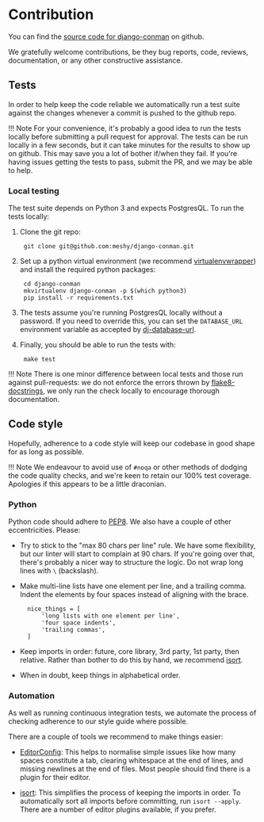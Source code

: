 # Contribution

You can find the [source code for django-conman][github-repo] on github.

We gratefully welcome contributions, be they bug reports, code, reviews,
documentation, or any other constructive assistance.

## Tests

In order to help keep the code reliable we automatically run a test suite
against the changes whenever a commit is pushed to the github repo.

!!! Note
    For your convenience, it's probably a good idea to run the tests locally
    before submitting a pull request for approval. The tests can be run locally
    in a few seconds, but it can take minutes for the results to show up on
    github. This may save you a lot of bother if/when they fail. If you're
    having issues getting the tests to pass, submit the PR, and we may be able
    to help.


### Local testing

The test suite depends on Python 3 and expects PostgresQL. To run the tests
locally:

1. Clone the git repo:

        git clone git@github.com:meshy/django-conman.git

1. Set up a python virtual environment (we recommend
   [virtualenvwrapper][virtualenvwrapper]) and install the required python
   packages:

        cd django-conman
        mkvirtualenv django-conman -p $(which python3)
        pip install -r requirements.txt

1. The tests assume you're running PostgresQL locally without a password. If you
   need to override this, you can set the `DATABASE_URL` environment variable
   as accepted by [dj-database-url][dj-database-url].

1. Finally, you should be able to run the tests with:

        make test

!!! Note
    There is one minor difference between local tests and those run against
    pull-requests: we do not enforce the errors thrown by
    [flake8-docstrings][flake8-docstrings], we only run the check locally to
    encourage thorough documentation.


## Code style

Hopefully, adherence to a code style will keep our codebase in good shape for
as long as possible.

!!! Note
    We endeavour to avoid use of `#noqa` or other methods of dodging the code
    quality checks, and we're keen to retain our 100% test coverage. Apologies
    if this appears to be a little draconian.

### Python

Python code should adhere to [PEP8][pep8]. We also have a couple of other
eccentricities. Please:

- Try to stick to the "max 80 chars per line" rule. We have some flexibility,
  but our linter will start to complain at 90 chars. If you're going over that,
  there's probably a nicer way to structure the logic. Do not wrap long lines
  with `\` (backslash).

- Make multi-line lists have one element per line, and a trailing comma. Indent
  the elements by four spaces instead of aligning with the brace.

        nice_things = [
            'long lists with one element per line',
            'four space indents',
            'trailing commas',
        ]

- Keep imports in order: future, core library, 3rd party, 1st party, then
  relative. Rather than bother to do this by hand, we recommend [isort][isort].

- When in doubt, keep things in alphabetical order.

### Automation

As well as running continuous integration tests, we automate the process
of checking adherence to our style guide where possible.

There are a couple of tools we recommend to make things easier:

- [EditorConfig][editorconfig]: This helps to normalise simple issues like
  how many spaces constitute a tab, clearing whitespace at the end of lines,
  and missing newlines at the end of files. Most people should find there is a
  plugin for their editor.

- [isort][isort]: This simplifies the process of keeping the imports in order.
  To automatically sort all imports before committing, run `isort --apply`.
  There are a number of editor plugins available, if you prefer.


[dj-database-url]: https://github.com/kennethreitz/dj-database-url
[editorconfig]: http://editorconfig.org/
[flake8-docstrings]: https://pypi.python.org/pypi/flake8-docstrings
[github-repo]: https://github.com/meshy/django-conman
[isort]: https://github.com/timothycrosley/isort
[pep8]: https://www.python.org/dev/peps/pep-0008/
[virtualenvwrapper]: https://pypi.python.org/pypi/virtualenvwrapper
